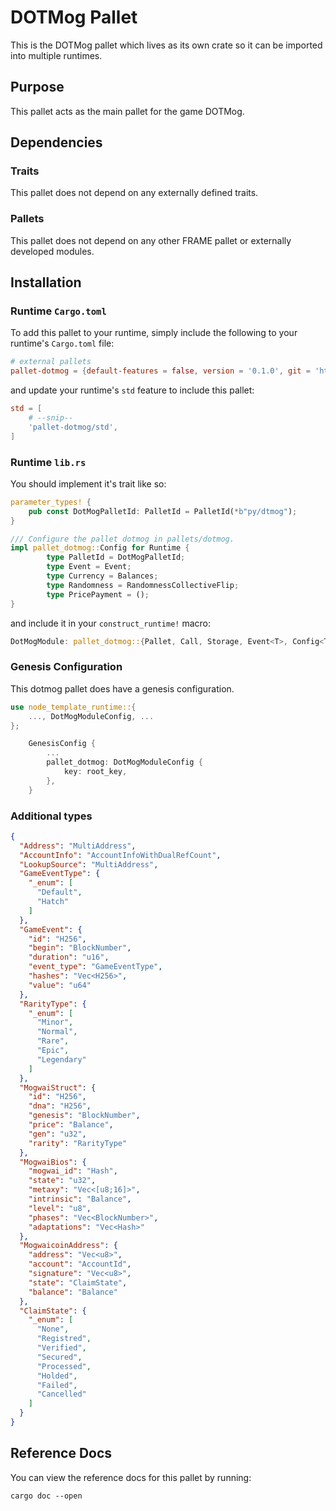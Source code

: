 # DOTMog Pallet

This is the DOTMog pallet which lives as its own crate so it can be imported into multiple runtimes.

## Purpose

This pallet acts as the main pallet for the game DOTMog.

## Dependencies

### Traits

This pallet does not depend on any externally defined traits.

### Pallets

This pallet does not depend on any other FRAME pallet or externally developed modules.

## Installation

### Runtime `Cargo.toml`

To add this pallet to your runtime, simply include the following to your runtime's `Cargo.toml` file:

```TOML
# external pallets
pallet-dotmog = {default-features = false, version = '0.1.0', git = 'https://github.com/dotmog/pallet-dotmog.git'}
```

and update your runtime's `std` feature to include this pallet:

```TOML
std = [
    # --snip--
    'pallet-dotmog/std',
]
```

### Runtime `lib.rs`

You should implement it's trait like so:

```rust
parameter_types! {
	pub const DotMogPalletId: PalletId = PalletId(*b"py/dtmog");
}

/// Configure the pallet dotmog in pallets/dotmog.
impl pallet_dotmog::Config for Runtime {
		type PalletId = DotMogPalletId;
		type Event = Event;
		type Currency = Balances;
		type Randomness = RandomnessCollectiveFlip;
		type PricePayment = ();
}
```

and include it in your `construct_runtime!` macro:
```rust
DotMogModule: pallet_dotmog::{Pallet, Call, Storage, Event<T>, Config<T>},
```

### Genesis Configuration

This dotmog pallet does have a genesis configuration.

```rust
use node_template_runtime::{
	..., DotMogModuleConfig, ...
};
```

```rust
	GenesisConfig {
		...
		pallet_dotmog: DotMogModuleConfig {
			key: root_key,
		},
	}
```

### Additional types

```json
{
  "Address": "MultiAddress",
  "AccountInfo": "AccountInfoWithDualRefCount",
  "LookupSource": "MultiAddress",
  "GameEventType": {
    "_enum": [
      "Default",
      "Hatch"
    ]
  },
  "GameEvent": {
    "id": "H256",
    "begin": "BlockNumber",
    "duration": "u16",
    "event_type": "GameEventType",
    "hashes": "Vec<H256>",
    "value": "u64"
  },
  "RarityType": {
    "_enum": [
      "Minor",
      "Normal",
      "Rare",
      "Epic",
      "Legendary"
    ]
  },
  "MogwaiStruct": {
    "id": "H256",
    "dna": "H256",
    "genesis": "BlockNumber",
    "price": "Balance",
    "gen": "u32",
    "rarity": "RarityType"
  },
  "MogwaiBios": {
    "mogwai_id": "Hash",
    "state": "u32",
    "metaxy": "Vec<[u8;16]>",
    "intrinsic": "Balance",
    "level": "u8",
    "phases": "Vec<BlockNumber>",
    "adaptations": "Vec<Hash>"
  },
  "MogwaicoinAddress": {
    "address": "Vec<u8>",
    "account": "AccountId",
    "signature": "Vec<u8>",
    "state": "ClaimState",
    "balance": "Balance"
  },
  "ClaimState": {
    "_enum": [
      "None",
      "Registred",
      "Verified",
      "Secured",
      "Processed",
      "Holded",
      "Failed",
      "Cancelled"
    ]
  }
}
```

## Reference Docs

You can view the reference docs for this pallet by running:

```
cargo doc --open
```
